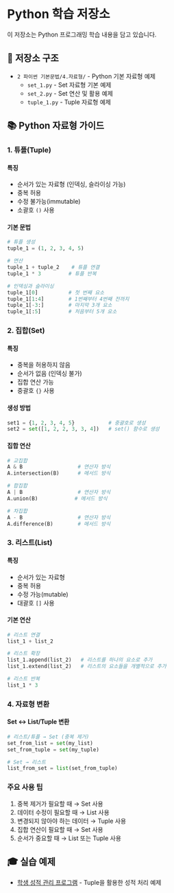 # Python 학습 저장소

이 저장소는 Python 프로그래밍 학습 내용을 담고 있습니다.

## 📁 저장소 구조

- `2 파이썬 기본문법/4.자료형/` - Python 기본 자료형 예제
  - `set_1.py` - Set 자료형 기본 예제
  - `set_2.py` - Set 연산 및 활용 예제
  - `tuple_1.py` - Tuple 자료형 예제

## 📚 Python 자료형 가이드

### 1. 튜플(Tuple)

#### 특징
- 순서가 있는 자료형 (인덱싱, 슬라이싱 가능)
- 중복 허용
- 수정 불가능(immutable)
- 소괄호 `()` 사용

#### 기본 문법
```python
# 튜플 생성
tuple_1 = (1, 2, 3, 4, 5)

# 연산
tuple_1 + tuple_2    # 튜플 연결
tuple_1 * 3         # 튜플 반복

# 인덱싱과 슬라이싱
tuple_1[0]          # 첫 번째 요소
tuple_1[1:4]        # 1번째부터 4번째 전까지
tuple_1[-3:]        # 마지막 3개 요소
tuple_1[:5]         # 처음부터 5개 요소
```

### 2. 집합(Set)

#### 특징
- 중복을 허용하지 않음
- 순서가 없음 (인덱싱 불가)
- 집합 연산 가능
- 중괄호 `{}` 사용

#### 생성 방법
```python
set1 = {1, 2, 3, 4, 5}           # 중괄호로 생성
set2 = set([1, 2, 2, 3, 3, 4])   # set() 함수로 생성
```

#### 집합 연산
```python
# 교집합
A & B                  # 연산자 방식
A.intersection(B)      # 메서드 방식

# 합집합
A | B                  # 연산자 방식
A.union(B)            # 메서드 방식

# 차집합
A - B                  # 연산자 방식
A.difference(B)        # 메서드 방식
```

### 3. 리스트(List)

#### 특징
- 순서가 있는 자료형
- 중복 허용
- 수정 가능(mutable)
- 대괄호 `[]` 사용

#### 기본 연산
```python
# 리스트 연결
list_1 + list_2

# 리스트 확장
list_1.append(list_2)   # 리스트를 하나의 요소로 추가
list_1.extend(list_2)   # 리스트의 요소들을 개별적으로 추가

# 리스트 반복
list_1 * 3
```

### 4. 자료형 변환

#### Set ↔ List/Tuple 변환
```python
# 리스트/튜플 → Set (중복 제거)
set_from_list = set(my_list)
set_from_tuple = set(my_tuple)

# Set → 리스트
list_from_set = list(set_from_tuple)
```

### 주요 사용 팁
1. 중복 제거가 필요할 때 → Set 사용
2. 데이터 수정이 필요할 때 → List 사용
3. 변경되지 않아야 하는 데이터 → Tuple 사용
4. 집합 연산이 필요할 때 → Set 사용
5. 순서가 중요할 때 → List 또는 Tuple 사용

## 🎓 실습 예제

- [학생 성적 관리 프로그램](20250914_1.py) - Tuple을 활용한 성적 처리 예제